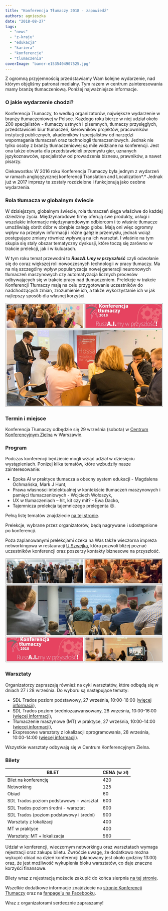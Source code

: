 ```yaml
---
title: "Konferencja Tłumaczy 2018 - zapowiedź"
authors: agnieszka
date: "2018-08-27"
tags:
  - "news"
  - "z-kraju"
  - "edukacja"
  - "kariera"
  - "konferencje"
  - "tlumaczenia"
coverImage: "baner-e1535404907525.jpg"
---
```


Z ogromną przyjemnością przedstawiamy Wam kolejne wydarzenie, nad którym
objęliśmy patronat medialny. Tym razem w centrum zainteresowania mamy branżę
tłumaczeniową. Poniżej najważniejsze informacje.

<!--truncate-->

### O jakie wydarzenie chodzi?

Konferencja Tłumaczy, to według organizatorów, największe wydarzenie w branży
tłumaczeniowej w Polsce. Każdego roku bierze w niej udział około 200
specjalistów - tłumaczy ustnych i pisemnych, tłumaczy przysięgłych,
przedstawicieli biur tłumaczeń, kierowników projektów, pracowników instytucji
publicznych, akademików i specjalistów od narzędzi wspomagania tłumaczeń oraz
technologii tłumaczeniowych. Jednak nie tylko osoby z branży tłumaczeniowej są
mile widziane na konferencji. Jest ona także otwarta dla przedstawicieli
przemysłu gier, uznanych językoznawców, specjalistów od prowadzenia biznesu,
prawników, a nawet pisarzy.

Ciekawostka: W 2016 roku Konferencja Tłumaczy była jednym z wydarzeń w ramach
anglojęzycznej konferencji Translation and Localization*.* Jednak już w 2017
imprezy te zostały rozdzielone i funkcjonują jako osobne wydarzenia.

### Rola tłumacza w globalnym świecie

W dzisiejszym, globalnym świecie, rola tłumaczeń sięga właściwe do każdej
dziedziny życia. Międzynarodowe firmy oferują swe produkty, usługi i wszelakie
informacje międzynarodowym odbiorcom i to właśnie tłumacze umożliwiają obrót
dóbr w obrębie całego globu. Mają oni więc ogromny wpływ na przepływ informacji
i różne gałęzie przemysłu, jednak wciąż postępujące zmiany również wpływają na
ich warsztat. I właśnie na tym skupia się stały obszar tematyczny dyskusji,
które toczą się zarówno w trakcie prelekcji, jak i w kuluarach.

W tym roku temat przewodni to **_RuszA.I.my w przyszłość_** czyli odwołanie się
do coraz większej roli nowoczesnych technologii w pracy tłumaczy. Ma na nią
szczególny wpływ popularyzacja nowej generacji neuronowych tłumaczeń maszynowych
czy automatyzacja licznych procesów odbywających się w trakcie pracy nad
tłumaczeniem. Prelekcje w trakcie Konferencji Tłumaczy mają na celu
przygotowanie uczestników do nadchodzących zmian, zrozumienie ich, a także
wykorzystanie ich w jak najlepszy sposób dla własnej korzyści.

![](images/page_1.jpg)

### Termin i miejsce

Konferencja Tłumaczy odbędzie się 29 września (sobota)
w [Centrum Konferencyjnym Zielna](http://www.centrumzielna.pl/) w Warszawie.

### Program

Podczas konferencji będziecie mogli wziąć udział w dziesięciu wystąpieniach.
Poniżej kilka tematów, które wzbudziły nasze zainteresowanie:

- Epoka AI w praktyce tłumacza a obecny system edukacji - Magdalena
  Ochmańska, Mark J Hunt,
- Prawa własności intelektualnej w kontekście tłumaczeń maszynowych i pamięci
  tłumaczeniowych - Wojciech Wołoszyk,
- UX w tłumaczeniach – hit, kit czy mit? - Ewa Dacko,
- Tajemnicza prelekcja tajemniczego prelegenta 😉.

Pełną listę tematów znajdziecie
[na tej stronie](https://www.konferencjatlumaczy.pl/prelegenci).

Prelekcje, wybrane przez organizatorów, będą nagrywane i udostępnione po
konferencji.

Poza zaplanowanymi prelekcjami czeka na Was także wieczorna impreza
networkingowa w restauracji [U Szwejka](http://uszwejka.pl/), która pozwoli
bliżej poznać uczestników konferencji oraz poszerzy kontakty biznesowe na
przyszłość.

![](images/page.jpg)

### Warsztaty

Organizatorzy zapraszają również na cykl warsztatów, które odbędą się w dniach
27 i 28 września. Do wyboru są następujące tematy:

- SDL Trados poziom podstawowy, 27 września, 10:00-16:00
  ([więcej informacji](https://www.facebook.com/events/683286668685431/)),
- SDL Trados poziom średniozaawansowany, 28 września, 10:00-16:00
  ([więcej informacji](https://www.facebook.com/events/335394833664586/)),
- Tłumaczenie maszynowe (MT) w praktyce, 27 września, 10:00-14:00
  ([więcej informacji](https://www.facebook.com/events/1161561197317183/)),
- Ekspresowe warsztaty z lokalizacji oprogramowania, 28 września, 10:00-14:00
  ([więcej informacji](https://www.facebook.com/events/907021162833034/)).

Wszystkie warsztaty odbywają się w Centrum Konferencyjnym Zielna.

### Bilety

| BILET                                   | CENA (w zł) |
| --------------------------------------- | ----------- |
| Bilet na konferencję                    | 420         |
| Networking                              | 125         |
| Obiad                                   | 60          |
| SDL Trados poziom podstawowy - warsztat | 600         |
| SDL Trados poziom średni - warsztat     | 600         |
| SDL Trados (poziom podstawowy i średni) | 900         |
| Warsztaty z lokalizacji                 | 400         |
| MT w praktyce                           | 400         |
| Warsztaty: MT + lokalizacja             | 560         |

Udział w konferencji, wieczornym networkingu oraz warsztatach wymaga rejestracji
oraz zakupu biletu. Zwróćcie uwagę, że dodatkowo można wykupić obiad na dzień
konferencji (planowany jest około godziny 13:00) oraz, że jest możliwość
wykupienia bloku warsztatów, co daje znaczne korzyści finansowe.

Bilety wraz z rejestracją możecie zakupić do końca
sierpnia [na tej stronie](https://www.konferencjatlumaczy.pl/rejestracja).

Wszelkie dodatkowe informacje znajdziecie na
[stronie Konferencji Tłumaczy](https://www.konferencjatlumaczy.pl/) oraz na
[fanpage'u na Facebooku](https://www.facebook.com/KonferencjaTlumaczy/).

Wraz z organizatorami serdecznie zapraszamy!
